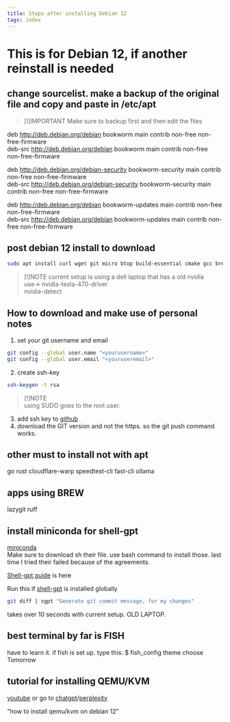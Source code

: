 ```yaml
---
title: Steps after installing Debian 12
tags: index
---
```



# This is for Debian 12, if another reinstall is needed

## change sourcelist. make a backup of the original file and copy and paste in /etc/apt 

> [!]IMPORTANT
> Make sure to backup first and then edit the files

deb http://deb.debian.org/debian bookworm main contrib non-free non-free-firmware  
deb-src http://deb.debian.org/debian bookworm main contrib non-free non-free-firmware  

deb http://deb.debian.org/debian-security bookworm-security main contrib non-free non-free-firmware  
deb-src http://deb.debian.org/debian-security bookworm-security main contrib non-free non-free-firmware  

deb http://deb.debian.org/debian bookworm-updates main contrib non-free non-free-firmware  
deb-src http://deb.debian.org/debian bookworm-updates main contrib non-free non-free-firmware  


## post debian 12 install to download
```bash
sudo apt install curl wget git micro btop build-essential cmake gcc brew vscodium nvidia-tesla-470-driver npm nodejs
```  

> [!]NOTE
> current setup is using a dell laptop that has a old nvidia  
> use-> nvidia-tesla-470-driver  
> nvidia-detect

## How to download and make use of personal notes

1. set your git username and email
```bash
git config --global user.name "<yourusername>"
git config --global user.email "<youruseremail>"
```

2. create ssh-key
```bash
ssh-keygen -t rsa
```

> [!]NOTE  
> using SUDO goes to the root user.

3. add ssh key to [github](https://github.com/settings/keys)  
4. download the GIT version and not the https. so the git push command works.


## other must to install not with apt
go rust cloudflare-warp speedtest-cli fast-cli ollama

## apps using BREW  
lazygit ruff

## install miniconda for shell-gpt
[miniconda](https://docs.anaconda.com/miniconda/miniconda-install/)  
Make sure to download sh their file. use bash command to install those.
last time I tried their failed because of the agreements.

[Shell-gpt guide](https://github.com/TheR1D/shell_gpt/wiki/Ollama) is here

Run this if [shell-gpt](https://github.com/TheR1D/shell_gpt) is installed globally
```bash
git diff | sgpt "Generate git commit message, for my changes"
```
takes over 10 seconds with current setup. OLD LAPTOP.

## best terminal by far is FISH
have to learn it.
if fish is set up. type this:
$ fish_config theme choose Tomorrow


## tutorial for installing QEMU/KVM
[youtube](https://www.youtube.com/watch?v=GgAQw08zJzs)
or go to [chatgpt](https://chatgpt.com/)/[perplexity](https://www.perplexity.ai/)

"how to install qemu/kvm on debian 12"
